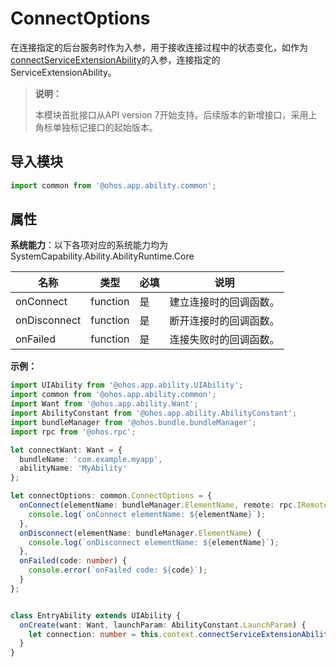 # ConnectOptions

在连接指定的后台服务时作为入参，用于接收连接过程中的状态变化，如作为[connectServiceExtensionAbility](../apis/js-apis-inner-application-uiAbilityContext.md#uiabilitycontextconnectserviceextensionability)的入参，连接指定的ServiceExtensionAbility。

> **说明：**
> 
> 本模块首批接口从API version 7开始支持。后续版本的新增接口，采用上角标单独标记接口的起始版本。  

## 导入模块

```ts
import common from '@ohos.app.ability.common';
```

## 属性

**系统能力**：以下各项对应的系统能力均为SystemCapability.Ability.AbilityRuntime.Core

|    名称      | 类型       | 必填   | 说明                        |
| ------------ | -------- | ---- | ------------------------- |
| onConnect    | function | 是    | 建立连接时的回调函数。      |
| onDisconnect | function | 是    | 断开连接时的回调函数。           |
| onFailed     | function | 是    | 连接失败时的回调函数。 |

**示例：**

  ```ts
  import UIAbility from '@ohos.app.ability.UIAbility';
  import common from '@ohos.app.ability.common';
  import Want from '@ohos.app.ability.Want';
  import AbilityConstant from '@ohos.app.ability.AbilityConstant';
  import bundleManager from '@ohos.bundle.bundleManager';
  import rpc from '@ohos.rpc';

  let connectWant: Want = {
    bundleName: 'com.example.myapp',
    abilityName: 'MyAbility'
  };

  let connectOptions: common.ConnectOptions = {
    onConnect(elementName: bundleManager.ElementName, remote: rpc.IRemoteObject) {
      console.log(`onConnect elementName: ${elementName}`);
    },
    onDisconnect(elementName: bundleManager.ElementName) {
      console.log(`onDisconnect elementName: ${elementName}`);
    },
    onFailed(code: number) {
      console.error(`onFailed code: ${code}`);
    }
  };


  class EntryAbility extends UIAbility {
    onCreate(want: Want, launchParam: AbilityConstant.LaunchParam) {
      let connection: number = this.context.connectServiceExtensionAbility(connectWant, connectOptions);
    }
  }
  ```